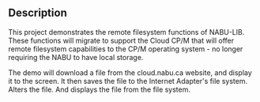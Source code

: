 ## Description
This project demonstrates the remote filesystem functions of NABU-LIB. These functions will migrate to support the Cloud CP/M that will offer remote filesystem capabilities to the CP/M operating system - no longer requiring the NABU to have local storage.

The demo will download a file from the cloud.nabu.ca website, and display it to the screen. It then saves the file to the Internet Adapter's file system. Alters the file. And displays the file from the file system.
